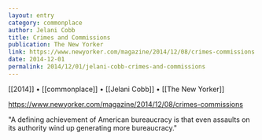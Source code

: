 ```yaml
---
layout: entry
category: commonplace
author: Jelani Cobb
title: Crimes and Commissions
publication: The New Yorker
link: https://www.newyorker.com/magazine/2014/12/08/crimes-commissions
date: 2014-12-01
permalink: 2014/12/01/jelani-cobb-crimes-and-commissions
---
```


[[2014]] • [[commonplace]] • [[Jelani Cobb]] • [[The New Yorker]]

https://www.newyorker.com/magazine/2014/12/08/crimes-commissions

"A defining achievement of American bureaucracy is that even assaults on its authority wind up generating more bureaucracy."